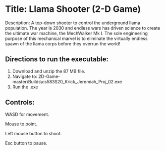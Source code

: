 # Title: Llama Shooter (2-D Game)
Description: A top-down shooter to control the underground llama population. The year is 2030 and endless wars has driven science to create the ultimate war machine, the MechWalker Mk I. The sole engineering purpose of this mechanical marvel is to eliminate the virtually endless spawn of the llama corps before they overrun the world!

## Directions to run the executable:
1. Download and unzip the 87 MB file.
2. Navigate to: 2D-Game-master\Builds\cs583S20_Krick_Jeremiah_Proj_02.exe
3. Run the .exe

## Controls:
WASD for movement.

Mouse to point.

Left mouse button to shoot.

Esc button to pause.

